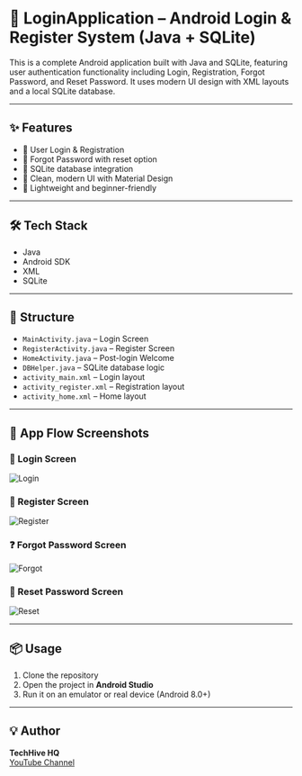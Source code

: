 # 📱 LoginApplication – Android Login & Register System (Java + SQLite)

This is a complete Android application built with Java and SQLite, featuring user authentication functionality including Login, Registration, Forgot Password, and Reset Password. It uses modern UI design with XML layouts and a local SQLite database.

---

## ✨ Features
- 🔐 User Login & Registration  
- 🔄 Forgot Password with reset option  
- 💾 SQLite database integration  
- 🎨 Clean, modern UI with Material Design  
- 🚀 Lightweight and beginner-friendly

---

## 🛠 Tech Stack
- Java  
- Android SDK  
- XML  
- SQLite

---

## 📂 Structure
- `MainActivity.java` – Login Screen  
- `RegisterActivity.java` – Register Screen  
- `HomeActivity.java` – Post-login Welcome  
- `DBHelper.java` – SQLite database logic  
- `activity_main.xml` – Login layout  
- `activity_register.xml` – Registration layout  
- `activity_home.xml` – Home layout  

---

## 🧭 App Flow Screenshots

### 🔑 Login Screen
![Login](screenshots/login.jpg)

### 📝 Register Screen
![Register](screenshots/register.jpg)

### ❓ Forgot Password Screen
![Forgot](screenshots/forgot.jpg)

### 🔁 Reset Password Screen
![Reset](screenshots/reset.jpg)

---

## 📦 Usage
1. Clone the repository  
2. Open the project in **Android Studio**  
3. Run it on an emulator or real device (Android 8.0+)  

---

## 💡 Author
**TechHive HQ**  
[YouTube Channel](https://www.youtube.com/@TechhiveHQ)
